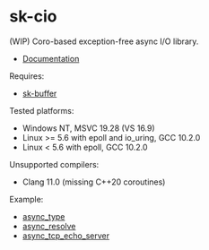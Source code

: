 # sk-cio

(WIP) Coro-based exception-free async I/O library.

* [Documentation](https://sk-cio.readthedocs.io/en/latest/index.html)

Requires:

* [sk-buffer](https://github.com/sikol/sk-buffer)
 
Tested platforms:

* Windows NT, MSVC 19.28 (VS 16.9)
* Linux >= 5.6 with epoll and io_uring, GCC 10.2.0
* Linux < 5.6 with epoll, GCC 10.2.0

Unsupported compilers:

* Clang 11.0 (missing C++20 coroutines)

Example:

* [async_type](sample/async_type.cxx)
* [async_resolve](sample/async_resolve.cxx)
* [async_tcp_echo_server](sample/async_tcp_echo_server.cxx)

